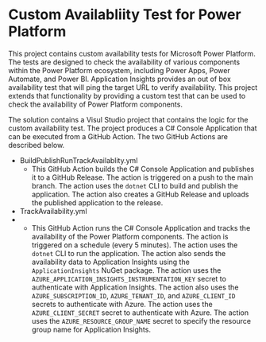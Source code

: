 # Custom Availabliity Test for Power Platform

This project contains custom availability tests for Microsoft Power Platform. The tests are designed to check the availability of various components within the Power Platform ecosystem, including Power Apps, Power Automate, and Power BI. Application Insights provides an out of box availability test that will ping the target URL to verify availability. This project extends that functionality by providing a custom test that can be used to check the availability of Power Platform components. 

The solution contains a Visul Studio project that contains the logic for the custom availability test. The project produces a C# Console Application that can be executed from a GitHub Action. The two GitHub Actions are described below.


- BuildPublishRunTrackAvailablity.yml
	- This GitHub Action builds the C# Console Application and publishes it to a GitHub Release. The action is triggered on a push to the main branch. The action uses the `dotnet` CLI to build and publish the application. The action also creates a GitHub Release and uploads the published application to the release.
- TrackAvailability.yml
- 	- This GitHub Action runs the C# Console Application and tracks the availability of the Power Platform components. The action is triggered on a schedule (every 5 minutes). The action uses the `dotnet` CLI to run the application. The action also sends the availability data to Application Insights using the `ApplicationInsights` NuGet package. The action uses the `AZURE_APPLICATION_INSIGHTS_INSTRUMENTATION_KEY` secret to authenticate with Application Insights. The action also uses the `AZURE_SUBSCRIPTION_ID`, `AZURE_TENANT_ID`, and `AZURE_CLIENT_ID` secrets to authenticate with Azure. The action uses the `AZURE_CLIENT_SECRET` secret to authenticate with Azure. The action uses the `AZURE_RESOURCE_GROUP_NAME` secret to specify the resource group name for Application Insights.

